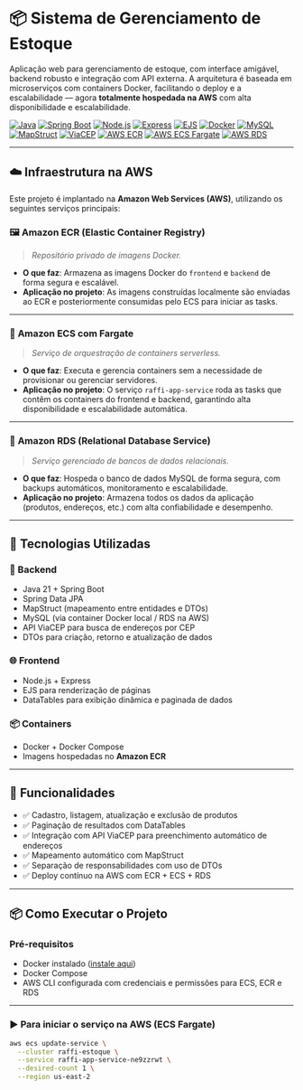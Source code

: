 # 📦 Sistema de Gerenciamento de Estoque

Aplicação web para gerenciamento de estoque, com interface amigável, backend robusto e integração com API externa. A arquitetura é baseada em microserviços com containers Docker, facilitando o deploy e a escalabilidade — agora **totalmente hospedada na AWS** com alta disponibilidade e escalabilidade.

[![Java](https://img.shields.io/badge/Java-21-red?logo=java&logoColor=white)](https://www.oracle.com/java/)
[![Spring Boot](https://img.shields.io/badge/Spring%20Boot-3.2.0-brightgreen?logo=springboot)](https://spring.io/projects/spring-boot)
[![Node.js](https://img.shields.io/badge/Node.js-20.x-green?logo=node.js)](https://nodejs.org/)
[![Express](https://img.shields.io/badge/Express.js-4.x-lightgrey?logo=express)](https://expressjs.com/)
[![EJS](https://img.shields.io/badge/EJS-templates-yellow)](https://ejs.co/)
[![Docker](https://img.shields.io/badge/Docker-Compose-blue?logo=docker)](https://www.docker.com/)
[![MySQL](https://img.shields.io/badge/MySQL-8.x-blue?logo=mysql&logoColor=white)](https://www.mysql.com/)
[![MapStruct](https://img.shields.io/badge/MapStruct-mapper-blueviolet)](https://mapstruct.org/)
[![ViaCEP](https://img.shields.io/badge/API-ViaCEP-orange)](https://viacep.com.br/)
[![AWS ECR](https://img.shields.io/badge/AWS-ECR-FF9900?logo=amazonaws&logoColor=white)](https://aws.amazon.com/ecr/)
[![AWS ECS Fargate](https://img.shields.io/badge/AWS-ECS_Fargate-232F3E?logo=amazonaws&logoColor=white)](https://aws.amazon.com/ecs/)
[![AWS RDS](https://img.shields.io/badge/AWS-RDS-337AB7?logo=amazonaws&logoColor=white)](https://aws.amazon.com/rds/)

---

## ☁️ Infraestrutura na AWS

Este projeto é implantado na **Amazon Web Services (AWS)**, utilizando os seguintes serviços principais:

### 🖼️ **Amazon ECR (Elastic Container Registry)**
> *Repositório privado de imagens Docker.*

- **O que faz**: Armazena as imagens Docker do `frontend` e `backend` de forma segura e escalável.
- **Aplicação no projeto**: As imagens construídas localmente são enviadas ao ECR e posteriormente consumidas pelo ECS para iniciar as tasks.

---

### 🚀 **Amazon ECS com Fargate**
> *Serviço de orquestração de containers serverless.*

- **O que faz**: Executa e gerencia containers sem a necessidade de provisionar ou gerenciar servidores.
- **Aplicação no projeto**: O serviço `raffi-app-service` roda as tasks que contêm os containers do frontend e backend, garantindo alta disponibilidade e escalabilidade automática.

---

### 💾 **Amazon RDS (Relational Database Service)**
> *Serviço gerenciado de bancos de dados relacionais.*

- **O que faz**: Hospeda o banco de dados MySQL de forma segura, com backups automáticos, monitoramento e escalabilidade.
- **Aplicação no projeto**: Armazena todos os dados da aplicação (produtos, endereços, etc.) com alta confiabilidade e desempenho.

---

## 🧰 Tecnologias Utilizadas

### 🔧 Backend
- Java 21 + Spring Boot
- Spring Data JPA
- MapStruct (mapeamento entre entidades e DTOs)
- MySQL (via container Docker local / RDS na AWS)
- API ViaCEP para busca de endereços por CEP
- DTOs para criação, retorno e atualização de dados

### 🌐 Frontend
- Node.js + Express
- EJS para renderização de páginas
- DataTables para exibição dinâmica e paginada de dados

### 📦 Containers
- Docker + Docker Compose
- Imagens hospedadas no **Amazon ECR**

---

## 🚀 Funcionalidades

- ✅ Cadastro, listagem, atualização e exclusão de produtos
- ✅ Paginação de resultados com DataTables
- ✅ Integração com API ViaCEP para preenchimento automático de endereços
- ✅ Mapeamento automático com MapStruct
- ✅ Separação de responsabilidades com uso de DTOs
- ✅ Deploy contínuo na AWS com ECR + ECS + RDS

---

## 📦 Como Executar o Projeto

### Pré-requisitos

- Docker instalado ([instale aqui](https://docs.docker.com/get-docker/))
- Docker Compose
- AWS CLI configurada com credenciais e permissões para ECS, ECR e RDS

---

### ▶️ Para iniciar o serviço na AWS (ECS Fargate)

```bash
aws ecs update-service \
  --cluster raffi-estoque \
  --service raffi-app-service-ne9zzrwt \
  --desired-count 1 \
  --region us-east-2